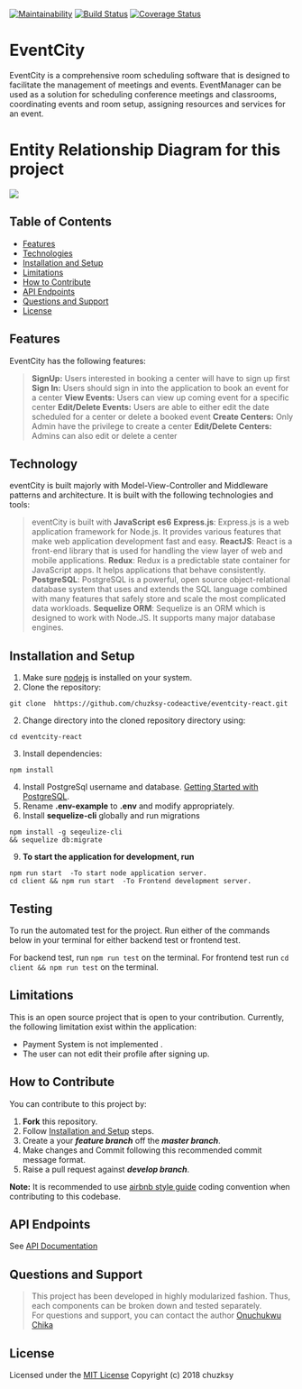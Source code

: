 [![Maintainability](https://api.codeclimate.com/v1/badges/9c9a7e144dfdc43d16ec/maintainability)](https://codeclimate.com/github/chuzksy-codeactive/eventcity-react/maintainability)  [![Build Status](https://travis-ci.org/chuzksy-codeactive/eventcity-react.svg?branch=develop)](https://travis-ci.org/chuzksy-codeactive/eventcity-react) [![Coverage Status](https://coveralls.io/repos/github/chuzksy-codeactive/eventcity-react/badge.svg?branch=develop)](https://coveralls.io/github/chuzksy-codeactive/eventcity-react?branch=develop)

# EventCity

EventCity is a comprehensive room scheduling software that is designed to facilitate the management of meetings and events. EventManager can be used as a solution for scheduling conference meetings and classrooms, coordinating events and room setup, assigning resources and services for an event.

# Entity Relationship Diagram for this project
![](https://github.com/chuzksy-codeactive/andela-eventcity/blob/master/erm.PNG)

## [](https://github.com/chuzksy-codeactive/eventcity-react/#table-of-contents)Table of Contents

-   [Features](https://github.com/chuzksy-codeactive/eventcity-react/#features)
-   [Technologies](https://github.com/chuzksy-codeactive/eventcity-react/#technology)
-   [Installation and Setup](https://github.com/chuzksy-codeactive/eventcity-react/#installation-and-setup)
-   [Limitations](https://github.com/chuzksy-codeactive/eventcity-react/#limitations)
-   [How to Contribute](https://github.com/chuzksy-codeactive/eventcity-react/#how-to-contribute)
-   [API Endpoints](https://github.com/chuzksy-codeactive/eventcity-react/#api-endpoints)
-   [Questions and Support](https://github.com/chuzksy-codeactive/eventcity-react/#questions-and-support)
-   [License](https://github.com/chuzksy-codeactive/eventcity-react/#license)

## Features

EventCity has the following features:
> **SignUp:** Users interested in booking a center will have to sign up first
> **Sign In:** Users should sign in into the application to book an event for a center
> **View Events:** Users can view up coming event for a specific center
> **Edit/Delete Events:** Users are able to either edit the date scheduled for a center or delete a booked event
> **Create Centers:** Only Admin have the privilege to create a center
> **Edit/Delete Centers:** Admins can also edit or delete a center
## Technology

eventCity is built majorly with Model-View-Controller and Middleware patterns and architecture. It is built with the following technologies and tools:

> eventCity is built with  **JavaScript es6**
>**Express.js**: Express.js is a web application framework for Node.js. It provides various features that make web application development fast and easy.
>**ReactJS**: React is a front-end library that is used for handling the view layer of web and mobile applications.
> **Redux**: Redux is a predictable state container for JavaScript apps. It helps applications that behave consistently.
>**PostgreSQL**: PostgreSQL is a powerful, open source object-relational database system that uses and extends the SQL language combined with many features that safely store and scale the most complicated data workloads.
>**Sequelize ORM**: Sequelize is an ORM which is designed to work with Node.JS. It supports many major database engines.

## Installation and Setup
1.  Make sure [nodejs](https://nodejs.org/) is installed on your system.
2.  Clone the repository:
```
git clone  hhttps://github.com/chuzksy-codeactive/eventcity-react.git
```
2.  Change directory into the cloned repository directory using:
```
cd eventcity-react  
```
3.  Install dependencies:
```
npm install  
```
4.  Install PostgreSql username and database.  [Getting Started with PostgreSQL](https://www.codementor.io/engineerapart/getting-started-with-postgresql-on-mac-osx-are8jcopb).
5.  Rename  **.env-example**  to  **.env**  and modify appropriately.
6.  Install  **sequelize-cli**  globally and run migrations
```
npm install -g seqeulize-cli  
&& sequelize db:migrate  
```
9.  **To start the application for development, run**
```
npm run start  -To start node application server.
cd client && npm run start  -To Frontend development server.
```
## Testing

To run the automated test for the project. Run either of the commands below in your terminal for either backend test or frontend test.

For backend test, run  `npm run test`  on the terminal. For frontend test run  `cd client && npm run test`  on the terminal.

## Limitations

This is an open source project that is open to your contribution. Currently, the following limitation exist within the application:

-   Payment System is not implemented .
-   The user can not edit their profile after signing up.
    
## How to Contribute

You can contribute to this project by:

1.  **Fork**  this repository.
2.  Follow  [Installation and Setup](https://github.com/chuzksy-codeactive/eventcity-react/#installation-and-setup)  steps.
3.  Create a your  **_feature branch_**  off the  **_master branch_**.
4.  Make changes and Commit following this recommended commit message format.
5.  Raise a pull request against  **_develop branch_**.

**Note:**  It is recommended to use  [airbnb style guide](https://github.com/airbnb/javascript)  coding convention when contributing to this codebase.

## API Endpoints

See  [API Documentation](https://eventcity.herokuapp.com/api-docs)

## Questions and Support

> This project has been developed in highly modularized fashion. Thus, each components can be broken down and tested separately.  
> For questions and support, you can contact the author [Onuchukwu Chika](mailto:onuchukwu.chika@andela.com)

## License

Licensed under the [MIT License](https://github.com/chuzksy-codeactive/eventcity-react/blob/staging/LICENSE)  Copyright (c) 2018 chuzksy